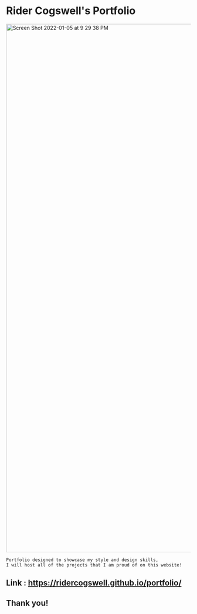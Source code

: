 # Rider Cogswell's Portfolio

<img width="1440" alt="Screen Shot 2022-01-05 at 9 29 38 PM" src="https://user-images.githubusercontent.com/94665080/148333349-74d7b09d-bc60-4429-aa32-9eec0fc2c436.png">

```
Portfolio designed to showcase my style and design skills,
I will host all of the projects that I am proud of on this website!
```

## Link : https://ridercogswell.github.io/portfolio/

## Thank you!
